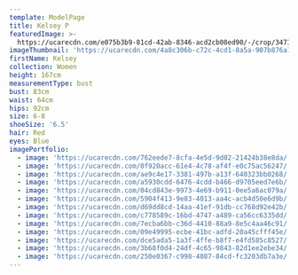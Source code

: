 ```yaml
---
template: ModelPage
title: Kelsey P
featuredImage: >-
  https://ucarecdn.com/e075b3b9-81cd-42ab-8346-acd2cb08ed90/-/crop/3471x1952/0,533/-/preview/
imageThumbnail: 'https://ucarecdn.com/4a8c306b-c72c-4cd1-8a5a-907b876a18f8/'
firstName: Kelsey
collection: Women
height: 167cm
measurementType: bust
bust: 83cm
waist: 64cm
hips: 92cm
size: 6-8
shoeSize: '6.5'
hair: Red
eyes: Blue
imagePortfolio:
  - image: 'https://ucarecdn.com/762eede7-8cfa-4e5d-9d02-21424b38e8da/'
  - image: 'https://ucarecdn.com/0f920acc-61e4-4c78-af4f-e0c75ac56247/'
  - image: 'https://ucarecdn.com/ae9c4e17-3381-497b-a13f-640323bb0268/'
  - image: 'https://ucarecdn.com/a5930cdd-6476-4cdd-b466-d9705eed7e6b/'
  - image: 'https://ucarecdn.com/04cd843e-9973-4e69-b911-0ee5a6ac079a/'
  - image: 'https://ucarecdn.com/5904f413-9e83-4013-aa4c-acb4d50e6d9b/'
  - image: 'https://ucarecdn.com/d69dd8cd-14aa-41ef-91db-cc768d92e42b/'
  - image: 'https://ucarecdn.com/c778589c-16bd-4747-a489-ca56cc6335dd/'
  - image: 'https://ucarecdn.com/7ecba6bb-c36d-4410-88a9-8e5c4aa46c91/'
  - image: 'https://ucarecdn.com/09e49995-ecbe-41bc-adfd-20a45cfff45e/'
  - image: 'https://ucarecdn.com/dce5ada5-1a3f-4ffe-b8f7-e4fd585c8527/'
  - image: 'https://ucarecdn.com/3b68f0d4-24df-4c65-9843-82d1ee2ebe34/'
  - image: 'https://ucarecdn.com/250e0367-c998-4087-84cd-fc3203db7a3e/'
---
```


